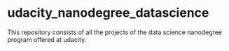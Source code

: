 # udacity_nanodegree_datascience
This repository consists of all the projects of the data science nanodegree program offered at udacity.
